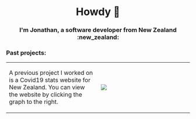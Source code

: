 <h1 align="center">Howdy 🤠</h1>
<h3 align="center">I'm Jonathan, a software developer from New Zealand :new_zealand: </h3>


<table width=100%>
  <tr><h3>Past projects: </h3></tr>
  <tr>
    <td width=50%>
      <p> A previous project I worked on is a Covid19 stats website for New Zealand. You can view the website by clicking the graph to the right.</p>
    </td> 
    <td width=50%>
      <a href="https://rabadunk.github.io/COVID19/">
      <img src="https://c19-widget.vercel.app/" link/>
      </a>
    </td>   
  </tr>
  
</table>

